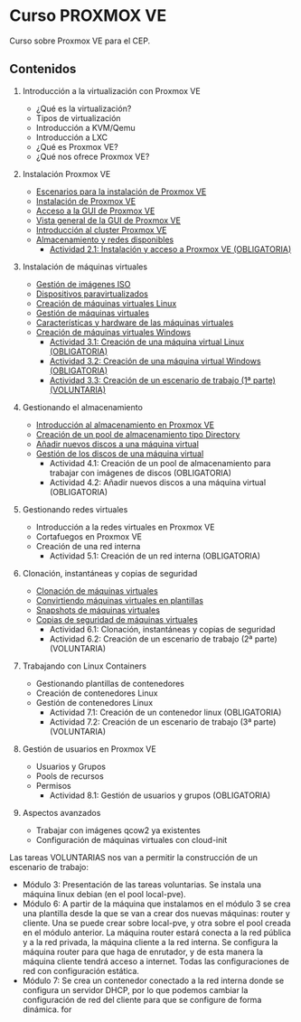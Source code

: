 # Curso PROXMOX VE
Curso sobre Proxmox VE para el CEP.

## Contenidos

1. Introducción a la virtualización con Proxmox VE
    * ¿Qué es la virtualización?
    * Tipos de virtualización
    * Introducción a KVM/Qemu
    * Introducción a LXC
    * ¿Qué es Proxmox VE?
    * ¿Qué nos ofrece Proxmox VE?

2. Instalación Proxmox VE
    * [Escenarios para la instalación de Proxmox VE](modulo2/escenarios.md)
    * [Instalación de Proxmox VE](modulo2/instalacion.md)
    * [Acceso a la GUI de Proxmox VE](modulo2/acceso.md)
    * [Vista general de la GUI de Proxmox VE](modulo2/vista_general.md)
    * [Introducción al cluster Proxmox VE](modulo2/introduccion_cluster.md)
    * [Almacenamiento y redes disponibles](modulo2/almacenamiento_redes.md)
        * [Actividad 2.1: Instalación y acceso a Proxmox VE (OBLIGATORIA)](modulo2/actividad1.md)

3. Instalación de máquinas virtuales
    * [Gestión de imágenes ISO](modulo3/iso.md)
    * [Dispositivos paravirtualizados](modulo3/paravirtualizados.md)
    * [Creación de máquinas virtuales Linux](modulo3/creacion_linux.md)
    * [Gestión de máquinas virtuales](modulo3/gestion.md)
    * [Características y hardware de las máquinas virtuales](modulo3/caracteristicas.md)
    * [Creación de máquinas virtuales Windows](modulo3/creacion_windows.md)
        * [Actividad 3.1: Creación de una máquina virtual Linux (OBLIGATORIA)](modulo3/actividad1.md)
        * [Actividad 3.2: Creación de una máquina virtual Windows (OBLIGATORIA)](modulo3/actividad2.md)
        * [Actividad 3.3: Creación de un escenario  de trabajo (1ª parte) (VOLUNTARIA)](modulo3/actividad3.md)

4. Gestionando el almacenamiento
    * [Introducción al almacenamiento en Proxmox VE](modulo4/almacenamiento.md)
    * [Creación de un pool de almacenamiento tipo Directory](modulo4/directory.md)
    * [Añadir nuevos discos a una máquina virtual](modulo4/nuevo_almacenamiento.md)
    * [Gestión de los discos de una máquina virtual](modulo4/gestion_almacenamiento.md)
        * Actividad 4.1: Creación de un pool de almacenamiento para trabajar con imágenes de discos (OBLIGATORIA)
        * Actividad 4.2: Añadir nuevos discos a una máquina virtual (OBLIGATORIA)

5. Gestionando redes virtuales
    * Introducción a la redes virtuales en Proxmox VE
    * Cortafuegos en Proxmox VE
    * Creación de una red interna
        * Actividad 5.1: Creación de un red interna (OBLIGATORIA)

6. Clonación, instantáneas y copias de seguridad
    * [Clonación de máquinas virtuales](modulo6/clonacion.md)
    * [Convirtiendo máquinas virtuales en plantillas](modulo6/plantillas.md)
    * [Snapshots de máquinas virtuales](modulo6/snapshot.md)
    * [Copias de seguridad de máquinas virtuales](modulo6/backup.md)
        * Actividad 6.1: Clonación, instantáneas y copias de seguridad
        * Actividad 6.2: Creación de un escenario  de trabajo (2ª parte) (VOLUNTARIA)

7. Trabajando con Linux Containers
    * Gestionando plantillas de contenedores
    * Creación de contenedores Linux
    * Gestión de contenedores Linux
        * Actividad 7.1: Creación de un contenedor linux (OBLIGATORIA)
        * Actividad 7.2: Creación de un escenario  de trabajo (3ª parte) (VOLUNTARIA)

8. Gestión de usuarios en Proxmox VE
    * Usuarios y Grupos
    * Pools de recursos
    * Permisos
        * Actividad 8.1: Gestión de usuarios y grupos (OBLIGATORIA)

9. Aspectos avanzados

    * Trabajar con imágenes qcow2 ya existentes
    * Configuración de máquinas virtuales con cloud-init

    





Las tareas VOLUNTARIAS nos van a permitir la construcción de un escenario de trabajo:

* Módulo 3: Presentación de las tareas voluntarias. Se instala una máquina linux debian (en el pool local-pve).
* Módulo 6: A partir de la máquina que instalamos en el módulo 3 se crea una plantilla desde la que se van a crear dos nuevas máquinas: router y cliente. Una se puede crear sobre local-pve, y otra sobre el pool creada en el módulo anterior. La máquina router estará conecta a la red pública y a la red privada, la máquina cliente a la red interna. Se configura la máquina router para que haga de enrutador, y de esta manera la máquina cliente tendrá acceso a internet. Todas las configuraciones de red con configuración estática.
* Módulo 7: Se crea un contenedor conectado a la red interna donde se configura un servidor DHCP, por lo que podemos cambiar la configuración de red del cliente para que se configure de forma dinámica.
for